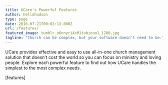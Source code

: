 ```yaml
---
title: UCare's Powerful Features
author: hellohudson
type: page
date: 2016-07-21T00:02:13.000Z
url: /features/
featured_image: tumblr_o6nnyriAcM1tubinno1_1280.jpg
tagline: "Church can be complex, but your software doesn't need to be."
---
```


UCare provides effective and easy to use all-in-one church management solution that doesn’t cost the world so you can focus on ministry and loving people. Explore each powerful feature to find out how UCare handles the simplest to the most complex needs.

\[features\]